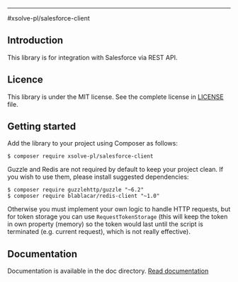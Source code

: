 ----------
#xsolve-pl/salesforce-client

## Introduction
This library is for integration with Salesforce via REST API.

## Licence
This library is under the MIT license. See the complete license in [LICENSE](LICENSE) file.

## Getting started

Add the library to your project using Composer as follows:
```
$ composer require xsolve-pl/salesforce-client
```

Guzzle and Redis are not required by default to keep your project clean. If you wish to use them, please install suggested dependencies:
```
$ composer require guzzlehttp/guzzle "~6.2"
$ composer require blablacar/redis-client "~1.0"
```
Otherwise you must implement your own logic to handle HTTP requests, but for token storage you can use `RequestTokenStorage` (this will keep the token in own property (memory) so the token would last until the script is terminated (e.g. current request), which is not really effective).

## Documentation
Documentation is available in the doc directory.
[Read documentation](doc/README.md)
